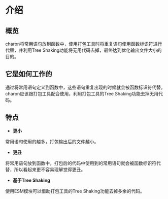 # 介绍

## 概览

charon将常用语句放到函数中，使用打包工具时将重复语句使用函数标识符进行代替，并利用Tree Shaking功能将无用代码去掉，最终达到优化输出文件大小的目的。

## 它是如何工作的

通过将常用语句定义到函数中，这些语句重复出现的时候就会被函数标识符代替。
charon应该跟打包工具配合使用，利用打包工具的Tree Shaking功能去掉无用代码。

## 特点

- **更小**

常用语句使用的越多，打包输出后的文件越小。

- **更丑**

将常用语句放到函数中，打包后的代码中使用到的常用语句就会被函数标识符代替，所以看起来更不容易理解觉得更丑。

- **基于Tree Shaking**

使用ESM模块可以借助打包工具的Tree Shaking功能去掉多余的代码。